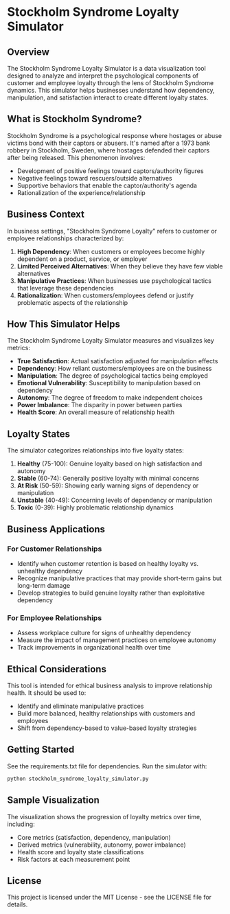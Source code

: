 # Stockholm Syndrome Loyalty Simulator

## Overview
The Stockholm Syndrome Loyalty Simulator is a data visualization tool designed to analyze and interpret the psychological components of customer and employee loyalty through the lens of Stockholm Syndrome dynamics. This simulator helps businesses understand how dependency, manipulation, and satisfaction interact to create different loyalty states.

## What is Stockholm Syndrome?
Stockholm Syndrome is a psychological response where hostages or abuse victims bond with their captors or abusers. It's named after a 1973 bank robbery in Stockholm, Sweden, where hostages defended their captors after being released. This phenomenon involves:

- Development of positive feelings toward captors/authority figures
- Negative feelings toward rescuers/outside alternatives
- Supportive behaviors that enable the captor/authority's agenda
- Rationalization of the experience/relationship

## Business Context
In business settings, "Stockholm Syndrome Loyalty" refers to customer or employee relationships characterized by:

1. **High Dependency**: When customers or employees become highly dependent on a product, service, or employer
2. **Limited Perceived Alternatives**: When they believe they have few viable alternatives
3. **Manipulative Practices**: When businesses use psychological tactics that leverage these dependencies
4. **Rationalization**: When customers/employees defend or justify problematic aspects of the relationship

## How This Simulator Helps

The Stockholm Syndrome Loyalty Simulator measures and visualizes key metrics:

- **True Satisfaction**: Actual satisfaction adjusted for manipulation effects
- **Dependency**: How reliant customers/employees are on the business
- **Manipulation**: The degree of psychological tactics being employed
- **Emotional Vulnerability**: Susceptibility to manipulation based on dependency
- **Autonomy**: The degree of freedom to make independent choices
- **Power Imbalance**: The disparity in power between parties
- **Health Score**: An overall measure of relationship health

## Loyalty States

The simulator categorizes relationships into five loyalty states:

1. **Healthy** (75-100): Genuine loyalty based on high satisfaction and autonomy
2. **Stable** (60-74): Generally positive loyalty with minimal concerns
3. **At Risk** (50-59): Showing early warning signs of dependency or manipulation
4. **Unstable** (40-49): Concerning levels of dependency or manipulation
5. **Toxic** (0-39): Highly problematic relationship dynamics

## Business Applications

### For Customer Relationships
- Identify when customer retention is based on healthy loyalty vs. unhealthy dependency
- Recognize manipulative practices that may provide short-term gains but long-term damage
- Develop strategies to build genuine loyalty rather than exploitative dependency

### For Employee Relationships
- Assess workplace culture for signs of unhealthy dependency
- Measure the impact of management practices on employee autonomy
- Track improvements in organizational health over time

## Ethical Considerations
This tool is intended for ethical business analysis to improve relationship health. It should be used to:
- Identify and eliminate manipulative practices
- Build more balanced, healthy relationships with customers and employees
- Shift from dependency-based to value-based loyalty strategies

## Getting Started
See the requirements.txt file for dependencies. Run the simulator with:

```python
python stockholm_syndrome_loyalty_simulator.py
```

## Sample Visualization
The visualization shows the progression of loyalty metrics over time, including:
- Core metrics (satisfaction, dependency, manipulation)
- Derived metrics (vulnerability, autonomy, power imbalance)
- Health score and loyalty state classifications
- Risk factors at each measurement point

## License
This project is licensed under the MIT License - see the LICENSE file for details. 